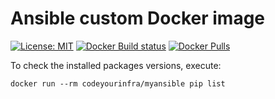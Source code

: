 # Ansible custom Docker image

[![License: MIT](https://img.shields.io/badge/License-MIT-yellow.svg)](https://opensource.org/licenses/MIT) [![Docker Build status](https://img.shields.io/docker/build/codeyourinfra/myansible.svg)](https://hub.docker.com/r/codeyourinfra/myansible/builds) [![Docker Pulls](https://img.shields.io/docker/pulls/codeyourinfra/myansible.svg)](https://hub.docker.com/r/codeyourinfra/myansible)

To check the installed packages versions, execute:

`docker run --rm codeyourinfra/myansible pip list`
